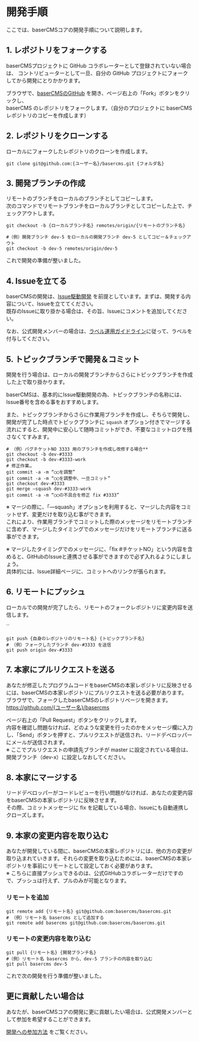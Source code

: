 # 開発手順

ここでは、baserCMSコアの開発手順について説明します。

## 1. レポジトリをフォークする
baserCMSプロジェクトに GitHub コラボレーターとして登録されていない場合は、 コントリビューターとして一旦、自分の GitHub プロジェクトにフォークしてから開発にとりかかります。 

ブラウザで、[baserCMSのGitHub](https://github.com/baserproject/basercms/) を開き、ページ右上の「Fork」ボタンをクリックし、  
baserCMS のレポジトリをフォークします。（自分のプロジェクトに baserCMS レポジトリのコピーを作成します）

## 2. レポジトリをクローンする
ローカルにフォークしたレポジトリのクローンを作成します。

```
git clone git@github.com:{ユーザー名}/basercms.git {フォルダ名}
```

## 3. 開発ブランチの作成

リモートのブランチをローカルのブランチとしてコピーします。  
次のコマンドでリモートブランチをローカルブランチとしてコピーした上で、チェックアウトします。  

```shell
git checkout -b {ローカルブランチ名} remotes/origin/{リモートのブランチ名}

#（例）開発ブランチ dev-5 をローカルの開発ブランチ dev-5 としてコピー＆チェックアウト
git checkout -b dev-5 remotes/origin/dev-5
```
これで開発の準備が整いました。

## 4. Issueを立てる
baserCMSの開発は、[Issue駆動開発](../collaborator/issue_driven) を前提としています。まずは、開発する内容について、Issueを立ててください。  
既存のIssueに取り掛かる場合は、その旨、Issueにコメントを追加してください。

なお、公式開発メンバーの場合は、[ラベル運用ガイドライン](../collaborator/label_operation)に従って、ラベルを付与してください。


## 5. トピックブランチで開発＆コミット

開発を行う場合は、ローカルの開発ブランチからさらにトピックブランチを作成した上で取り掛かります。

baserCMSは、基本的にIssue駆動開発の為、トピックブランチの名称には、Issue番号を含める事をおすすめします。

また、トピックブランチからさらに作業用ブランチを作成し、そちらで開発し、開発が完了した時点でトピックブランチに `squash` オプション付きでマージする流れにすると、開発中に安心して随時コミットができ、不要なコミットログを残さなくてすみます。

```shell
# （例）バグチケットNO 3333 用のブランチを作成し改修する場合**
git checkout -b dev-#3333  
git checkout -b dev-#3333-work  
# 修正作業…  
git commit -a -m “◯◯を調整”  
git commit -a -m “◯◯を調整中、一旦コミット”  
git checkout dev-#3333  
git merge —squash dev-#3333-work
git commit -a -m “◯◯の不具合を修正 fix #3333”
```

※ マージの際に、「—squash」オプションを利用すると、マージした内容をコミットせず、変更だけを取り込む事ができます。  
これにより、作業用ブランチでコミットした際のメッセージをリモートブランチに含めず、マージしたタイミングでのメッセージだけをリモートブランチに送る事ができます。  

※ マージしたタイミングでのメッセージに、「fix #チケットNO」という内容を含めると、GitHubのIssueと連携させる事ができますので必ず入れるようにしましょう。  
具体的には、Issue詳細ページに、コミットへのリンクが張られます。

## 6. リモートにプッシュ

ローカルでの開発が完了したら、リモートのフォークレポジトリに変更内容を送信します。

``

```shell
git push {自身のレポジトリのリモート名} {トピックブランチ名}
# （例）フォークしたブランチ dev-#3333 を送信
git push origin dev-#3333
```

## 7. 本家にプルリクエストを送る
あなたが修正したプログラムコードをbaserCMSの本家レポジトリに反映させるには、baserCMSの本家レポジトリにプルリクエストを送る必要があります。  
ブラウザで、フォークしたbaserCMSのレポジトリページを開きます。  
https://github.com/{ユーザー名}/basercms

ページ右上の「Pull Request」ボタンをクリックします。  
内容を確認し問題なければ、どのような変更を行ったのかをメッセージ欄に入力し、「Send」ボタンを押すと、プルリクエストが送信され、リードデベロッパーにメールが送信されます。  
※ ここでプルリクエストの申請先ブランチが master に設定されている場合は、開発ブランチ（dev-x）に設定しなおしてください。

## 8. 本家にマージする

リードデベロッパーがコードレビューを行い問題がなければ、あなたの変更内容をbaserCMSの本家レポジトリに反映させます。  
その際、コミットメッセージに fix を記載している場合、Issueにも自動連携しクローズします。

## 9. 本家の変更内容を取り込む

あなたが開発している間に、baserCMSの本家レポジトリには、他の方の変更が取り込まれていきます。それらの変更を取り込むためには、baserCMSの本家レポジトリを事前にリモートとして設定しておく必要があります。  
※ こちらに直接プッシュできるのは、公式GitHubコラボレーターだけですので、プッシュは行えず、プルのみが可能となります。

### リモートを追加
```shell
git remote add {リモート名} git@github.com:basercms/basercms.git
# （例）リモート名 basercms として追加する
git remote add basercms git@github.com:basercms/basercms.git
```

### リモートの変更内容を取り込む
```shell
git pull {リモート名} {開発ブランチ名}
#（例）リモート名 basercms から、dev-5 ブランチの内容を取り込む
git pull basercms dev-5
```
これで次の開発を行う準備が整いました。

## 更に貢献したい場合は
あなたが、baserCMSコアの開発に更に貢献したい場合は、公式開発メンバーとして参加を希望することができます。

[開発への参加方法](./participation) をご覧ください。
